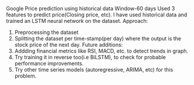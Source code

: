 Google Price prediction using historical data 
Window-60 days
Used 3 features to predict price(Closing price, etc).
I have used historical data and trained an LSTM neural network on the dataset.
Approach:
1) Preprocessing the dataset
2) Splitting the dataset per time-stamp(per day) where the output is the stock price of the 
next day.
Future additions:
1) Addding financial metrics like RSI, MACD, etc. to detect trends 
   in graph.
2) Try training it in reverse too(i.e BiLSTM), to check for probable 
   performance improvements.
3) Try other time series models (autoregressive, ARIMA, etc) for this problem.

